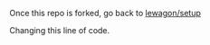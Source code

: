 Once this repo is forked, go back to [lewagon/setup](https://github.com/lewagon/setup)

Changing this line of code.
